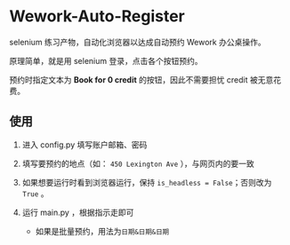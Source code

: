 # Wework-Auto-Register

selenium 练习产物，自动化浏览器以达成自动预约 Wework 办公桌操作。

原理简单，就是用 selenium 登录，点击各个按钮预约。

预约时指定文本为 **Book for 0 credit** 的按钮，因此不需要担忧 credit 被无意花费。

## 使用

1. 进入 config.py 填写账户邮箱、密码

2. 填写要预约的地点（如： `450 Lexington Ave` ），与网页内的要一致

3. 如果想要运行时看到浏览器运行，保持 `is_headless = False`；否则改为 `True` 。

4. 运行 main.py ，根据指示走即可
   - 如果是批量预约，用法为`日期&日期&日期`
